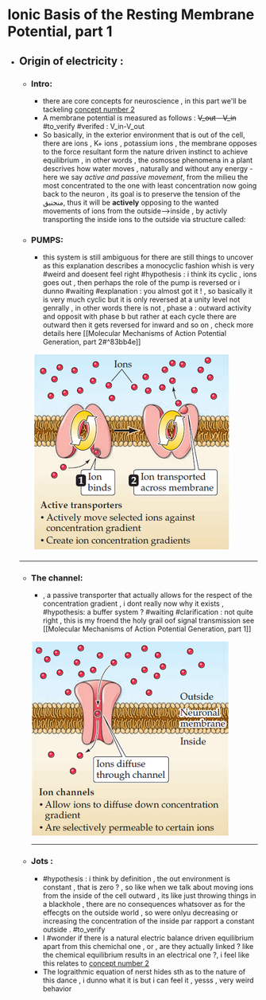 # Ionic Basis of the Resting Membrane Potential, part 1
 * ## Origin of electricity : 
	- ### Intro:
		-  there are core concepts for neuroscience , in this part we'll be tackeling [concept number 2](obsidian://open?vault=Obsidian%20Vault&file=Medical%20Neuroscience%2FCore%20Concepts%20in%20neuroscience) 
		- A membrane potential is measured as follows : ~~V_out - V_in~~ #to_verify #verifed : V_in-V_out
		- So basically, in the exterior environment  that is  out of the cell, there are ions , K+ ions , potassium ions , the membrane opposes to the force resultant form the nature driven instinct to achieve equilibrium , in other words , the osmosse phenomena in a plant descrives how water moves , naturally and without any energy -here we say *active and passive movement*, from the milieu the most concentrated to the one with least concentration now going back to the neuron , its goal is to preserve the tension of the منجنيق, thus it will be __actively__ opposing to the wanted movements of ions from the outside-->inside , by activly transporting the inside ions to the outside via structure called:
	- ### PUMPS:
		- this system is still ambiguous for there are still things to uncover as this explanation describes a monocyclic fashion whish is very #weird and doesent feel right #hypothesis : i think its cyclic , ions goes out , then perhaps the role of the pump is reversed or i dunno #waiting #explanation : you almost got it ! , so basically it is very much cyclic but it is only reversed at a unity level not genrally , in other words there is not , phase a : outward activity and opposit with phase b but rather at each cycle there are outward then it gets reversed for inward and so on , check more details here [[Molecular Mechanisms of Action Potential Generation, part 2#^83bb4e]]
		
  		![Pasted image 20250617094306.](./Images/Pasted%20image%2020250617094306.png)
	
	***
	- ### The channel: 
		- , a passive transporter that actually allows for the respect of the concentration gradient , i dont really now why it exists , #hypothesis: a buffer system ? #waiting #clarification : not quite right , this is my froend the holy grail oof signal transmission see [[Molecular Mechanisms of Action Potential Generation, part 1]]

		![Pasted image 20250617094417](./Images/Pasted%20image%2020250617094417.png)
		
		***
		
	- ### Jots :
		- #hypothesis : i think by definition , the out environment is constant , that is zero ? , so like when we talk about moving ions from the inside of the cell outward , its like just throwing things in a blackhole , there are no consequences whatsover as for the effecgts on the outside world , so were onlyu decreasing or increasing the concentration of the inside par rapport a constant outside . #to_verify 
		- I #wonder if there is a natural electric balance driven equilibrium apart from this chemichal one , or , are they actually linked ? like the chemical  equilibrium results in an electrical one ?, i feel like this relates to [concept number 2](obsidian://open?vault=Obsidian%20Vault&file=Medical%20Neuroscience%2FCore%20Concepts%20in%20neuroscience) 
		- The lograithmic equation of nerst hides sth as to the nature of this dance , i dunno what it is but i can feel it , yesss , very weird behavior 
